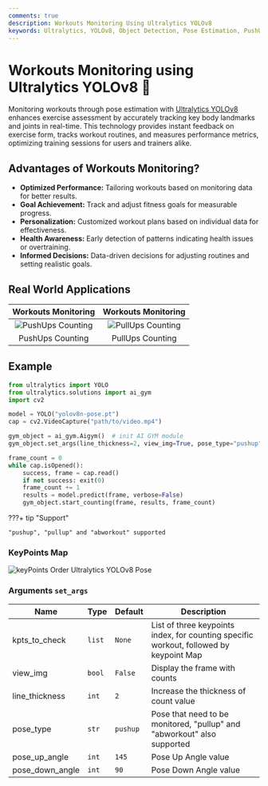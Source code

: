 ```yaml
---
comments: true
description: Workouts Monitoring Using Ultralytics YOLOv8
keywords: Ultralytics, YOLOv8, Object Detection, Pose Estimation, PushUps, PullUps, Ab workouts, Notebook, IPython Kernel, CLI, Python SDK
---
```


# Workouts Monitoring using Ultralytics YOLOv8 🚀 
Monitoring workouts through pose estimation with [Ultralytics YOLOv8](https://github.com/ultralytics/ultralytics/) enhances exercise assessment by accurately tracking key body landmarks and joints in real-time. This technology provides instant feedback on exercise form, tracks workout routines, and measures performance metrics, optimizing training sessions for users and trainers alike.

## Advantages of Workouts Monitoring?

- **Optimized Performance:** Tailoring workouts based on monitoring data for better results.
- **Goal Achievement:** Track and adjust fitness goals for measurable progress.
- **Personalization:** Customized workout plans based on individual data for effectiveness.
- **Health Awareness:** Early detection of patterns indicating health issues or overtraining.
- **Informed Decisions:** Data-driven decisions for adjusting routines and setting realistic goals.

## Real World Applications

|                                                  Workouts Monitoring                                                   |                                                  Workouts Monitoring                                                   |
|:----------------------------------------------------------------------------------------------------------------------:|:----------------------------------------------------------------------------------------------------------------------:|
| ![PushUps Counting](https://github.com/RizwanMunawar/ultralytics/assets/62513924/cf016a41-589f-420f-8a8c-2cc8174a16de) | ![PullUps Counting](https://github.com/RizwanMunawar/ultralytics/assets/62513924/cb20f316-fac2-4330-8445-dcf5ffebe329) |
|                                                    PushUps Counting                                                    |                                                    PullUps Counting                                                    |

## Example
```python
from ultralytics import YOLO
from ultralytics.solutions import ai_gym
import cv2

model = YOLO("yolov8n-pose.pt")
cap = cv2.VideoCapture("path/to/video.mp4")

gym_object = ai_gym.Aigym()  # init AI GYM module
gym_object.set_args(line_thickness=2, view_img=True, pose_type="pushup", kpts_to_check=[6, 8, 10])

frame_count = 0
while cap.isOpened():
    success, frame = cap.read()
    if not success: exit(0)
    frame_count += 1
    results = model.predict(frame, verbose=False)
    gym_object.start_counting(frame, results, frame_count)
```

???+ tip "Support"

    "pushup", "pullup" and "abworkout" supported

### KeyPoints Map
![keyPoints Order Ultralytics YOLOv8 Pose](https://github.com/RizwanMunawar/ultralytics/assets/62513924/520059af-f961-433b-b2fb-7fe8c4336ee5)

### Arguments `set_args` 
| Name            | Type   | Default  | Description                                                                            |
|-----------------|--------|----------|----------------------------------------------------------------------------------------|
| kpts_to_check   | `list` | `None`   | List of three keypoints index, for counting specific workout, followed by keypoint Map |
| view_img        | `bool` | `False`  | Display the frame with counts                                                          |
| line_thickness  | `int`  | `2`      | Increase the thickness of count value                                                  |
| pose_type       | `str`  | `pushup` | Pose that need to be monitored, "pullup" and "abworkout" also supported                |
| pose_up_angle   | `int`  | `145`    | Pose Up Angle value                                                                    |
| pose_down_angle | `int`  | `90`     | Pose Down Angle value                                                                  |
